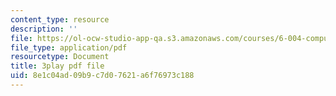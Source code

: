```yaml
---
content_type: resource
description: ''
file: https://ol-ocw-studio-app-qa.s3.amazonaws.com/courses/6-004-computation-structures-spring-2017/8e1c04ad09b9c7d07621a6f76973c188_f866lUTRXE4.pdf
file_type: application/pdf
resourcetype: Document
title: 3play pdf file
uid: 8e1c04ad-09b9-c7d0-7621-a6f76973c188
---
```


